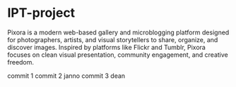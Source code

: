 # IPT-project

Pixora is a modern web-based gallery and microblogging platform designed for photographers, artists, and visual storytellers to share, organize, and discover images. Inspired by platforms like Flickr and Tumblr, Pixora focuses on clean visual presentation, community engagement, and creative freedom.

commit 1
commit 2 janno 
commit 3 dean
